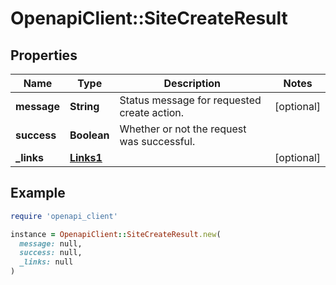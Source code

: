 # OpenapiClient::SiteCreateResult

## Properties

| Name | Type | Description | Notes |
| ---- | ---- | ----------- | ----- |
| **message** | **String** | Status message for requested create action. | [optional] |
| **success** | **Boolean** | Whether or not the request was successful. |  |
| **_links** | [**Links1**](Links1.md) |  | [optional] |

## Example

```ruby
require 'openapi_client'

instance = OpenapiClient::SiteCreateResult.new(
  message: null,
  success: null,
  _links: null
)
```

